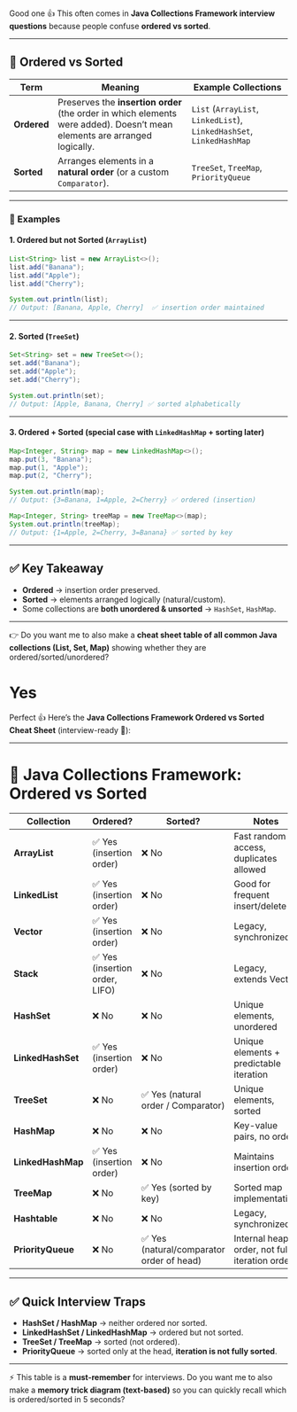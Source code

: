 Good one 👍 This often comes in **Java Collections Framework interview questions** because people confuse **ordered vs sorted**.

---

## 🔹 Ordered vs Sorted

| Term        | Meaning                                                                                                                   | Example Collections                                                  |
| ----------- | ------------------------------------------------------------------------------------------------------------------------- | -------------------------------------------------------------------- |
| **Ordered** | Preserves the **insertion order** (the order in which elements were added). Doesn’t mean elements are arranged logically. | `List` (`ArrayList`, `LinkedList`), `LinkedHashSet`, `LinkedHashMap` |
| **Sorted**  | Arranges elements in a **natural order** (or a custom `Comparator`).                                                      | `TreeSet`, `TreeMap`, `PriorityQueue`                                |

---

### 🔹 Examples

#### 1. Ordered but not Sorted (`ArrayList`)

```java
List<String> list = new ArrayList<>();
list.add("Banana");
list.add("Apple");
list.add("Cherry");

System.out.println(list); 
// Output: [Banana, Apple, Cherry]  ✅ insertion order maintained
```

---

#### 2. Sorted (`TreeSet`)

```java
Set<String> set = new TreeSet<>();
set.add("Banana");
set.add("Apple");
set.add("Cherry");

System.out.println(set); 
// Output: [Apple, Banana, Cherry] ✅ sorted alphabetically
```

---

#### 3. Ordered + Sorted (special case with `LinkedHashMap` + sorting later)

```java
Map<Integer, String> map = new LinkedHashMap<>();
map.put(3, "Banana");
map.put(1, "Apple");
map.put(2, "Cherry");

System.out.println(map); 
// Output: {3=Banana, 1=Apple, 2=Cherry} ✅ ordered (insertion)

Map<Integer, String> treeMap = new TreeMap<>(map);
System.out.println(treeMap);
// Output: {1=Apple, 2=Cherry, 3=Banana} ✅ sorted by key
```

---

## ✅ Key Takeaway

* **Ordered** → insertion order preserved.
* **Sorted** → elements arranged logically (natural/custom).
* Some collections are **both unordered & unsorted** → `HashSet`, `HashMap`.

---

👉 Do you want me to also make a **cheat sheet table of all common Java collections (List, Set, Map)** showing whether they are ordered/sorted/unordered?


# Yes

Perfect 👍 Here’s the **Java Collections Framework Ordered vs Sorted Cheat Sheet** (interview-ready 🚀):

---

# 🔹 Java Collections Framework: Ordered vs Sorted

| Collection        | Ordered?                      | Sorted?                                  | Notes                                         |
| ----------------- | ----------------------------- | ---------------------------------------- | --------------------------------------------- |
| **ArrayList**     | ✅ Yes (insertion order)       | ❌ No                                     | Fast random access, duplicates allowed        |
| **LinkedList**    | ✅ Yes (insertion order)       | ❌ No                                     | Good for frequent insert/delete               |
| **Vector**        | ✅ Yes (insertion order)       | ❌ No                                     | Legacy, synchronized                          |
| **Stack**         | ✅ Yes (insertion order, LIFO) | ❌ No                                     | Legacy, extends Vector                        |
| **HashSet**       | ❌ No                          | ❌ No                                     | Unique elements, unordered                    |
| **LinkedHashSet** | ✅ Yes (insertion order)       | ❌ No                                     | Unique elements + predictable iteration       |
| **TreeSet**       | ❌ No                          | ✅ Yes (natural order / Comparator)       | Unique elements, sorted                       |
| **HashMap**       | ❌ No                          | ❌ No                                     | Key-value pairs, no order                     |
| **LinkedHashMap** | ✅ Yes (insertion order)       | ❌ No                                     | Maintains insertion order                     |
| **TreeMap**       | ❌ No                          | ✅ Yes (sorted by key)                    | Sorted map implementation                     |
| **Hashtable**     | ❌ No                          | ❌ No                                     | Legacy, synchronized                          |
| **PriorityQueue** | ❌ No                          | ✅ Yes (natural/comparator order of head) | Internal heap order, not full iteration order |

---

## ✅ Quick Interview Traps

* **HashSet / HashMap** → neither ordered nor sorted.
* **LinkedHashSet / LinkedHashMap** → ordered but not sorted.
* **TreeSet / TreeMap** → sorted (not ordered).
* **PriorityQueue** → sorted only at the head, **iteration is not fully sorted**.

---

⚡ This table is a **must-remember** for interviews.
Do you want me to also make a **memory trick diagram (text-based)** so you can quickly recall which is ordered/sorted in 5 seconds?
